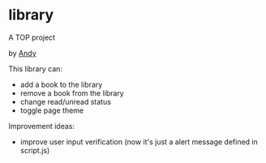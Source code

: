 # library
A TOP project

by [Andy](https://github.com/nerminDonlag)

This library can:
- add a book to the library
- remove a book from the library
- change read/unread status
- toggle page theme

Improvement ideas:
- improve user input verification (now it's just a alert message defined in script.js)